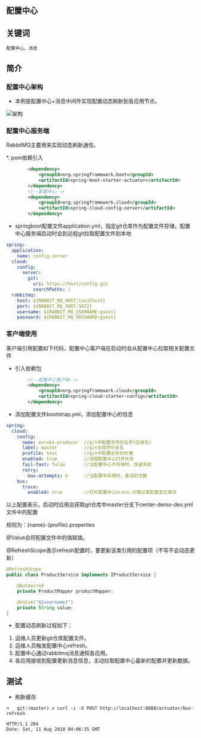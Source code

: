配置中心
---------

## 关键词

`配置中心、消息`

## 简介

### 配置中心架构

* 本例是配置中心+消息中间件实现配置动态刷新到各应用节点。

![架构](../../docs/sc-bus.png)

### 配置中心服务端

RabbitMQ主要用来实现动态刷新通信。

*. pom依赖引入
```xml
        <dependency>
            <groupId>org.springframework.boot</groupId>
            <artifactId>spring-boot-starter-actuator</artifactId>
        </dependency>
        <!--配置中心-->
        <dependency>
            <groupId>org.springframework.cloud</groupId>
            <artifactId>spring-cloud-config-server</artifactId>
        </dependency>
```

* springboot配置文件application.yml，指定git仓库作为配置文件存储，配置中心服务端启动时会到远程git拉取配置文件到本地

```yaml
spring:
  application:
    name: config-server
  cloud:
    config:
      server:
        git:
          uri: https://host/config.git
          searchPaths: /
  rabbitmq:
    host: ${RABBIT_MQ_HOST:localhost}
    port: ${RABBIT_MQ_PORT:5672}
    username: ${RABBIT_MQ_USERNAME:guest}
    password: ${RABBIT_MQ_PASSWORD:guest}

```

### 客户端使用

客户端引用配置如下代码，配置中心客户端在启动时会从配置中心拉取相关配置文件 

* 引入依赖包

```xml
        <!--配置中心客户端-->
        <dependency>
            <groupId>org.springframework.cloud</groupId>
            <artifactId>spring-cloud-starter-config</artifactId>
        </dependency>
```

* 添加配置文件bootstrap.yml，添加配置中心的信息

```yaml
spring:
  cloud:
    config:
      name: eureka-producer  //git中配置文件的名字(应用名)
      label: master          //git仓库的分支名
      profile: test          //git中配置文件的环境
      enabled: true          //远程配置中心打开状态
      fail-fast: false       //当配置中心不可用时，快速失败
      retry:
        max-attempts: 6      //当配置中异常时，重试的次数
    bus:
      trace:
        enabled: true        //打开配置中心trace,方便记录配置变化情况
```
以上配置表示，启动时应用会获取git仓库中master分支下center-demo-dev.yml文件中的配置

规则为：{name}-{profile}.properties

@Value会将配置文件中的值赋值。

@RefreshScope表示refresh配置时，要更新该类引用的配置项（不写不会动态更新）

```java
@RefreshScope
public class ProductService implements IProductService {

    @Autowired
    private ProductMapper productMapper;

    @Value("${username}")
    private String value;
}
```

* 配置动态刷新过程如下：

1. 运维人员更新git仓库配置文件。
2. 运维人员触发配置中心refresh。
3. 配置中心通过rabbitmq消息通知各应用。
4. 各应用接收到配置更新消息信息，主动拉取配置中心最新的配置并更新数据。

## 测试

* 刷新缓存

```
➜   git:(master) ✗ curl -i -X POST http://localhost:8888/actuator/bus-refresh

HTTP/1.1 204
Date: Sat, 11 Aug 2018 04:06:35 GMT

```

